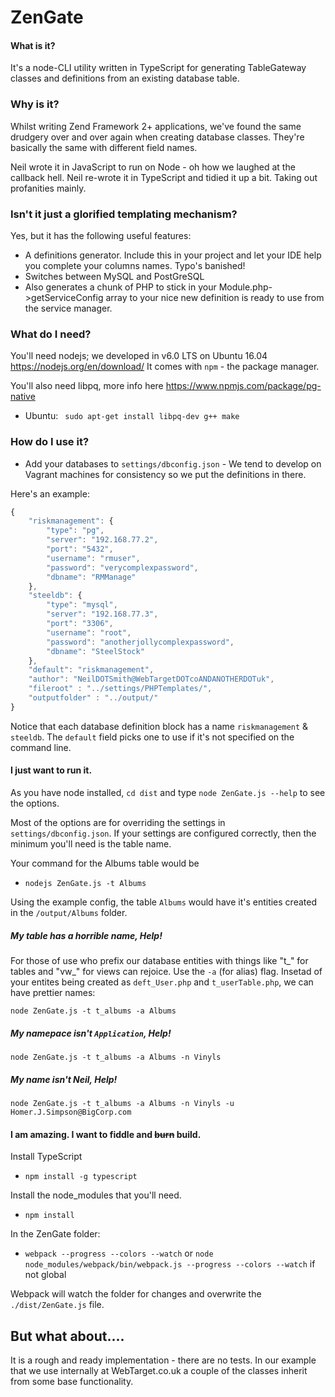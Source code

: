 # ZenGate

#### What is it?
It's a node-CLI utility written in TypeScript for generating TableGateway classes and definitions from an existing database table.

### Why is it?
  Whilst writing Zend Framework 2+ applications, we've found the same drudgery over and over again when creating database classes. They're basically the same with different field names.

  Neil wrote it in JavaScript to run on Node - oh how we laughed at the callback hell. Neil re-wrote it in TypeScript and tidied it up a bit. Taking out profanities mainly.

### Isn't it just a glorified templating mechanism?
Yes, but it has the following useful features:

- A definitions generator. Include this in your project and let your IDE help you complete your columns names. Typo's banished!
- Switches between MySQL and PostGreSQL
- Also generates a chunk of PHP to stick in your Module.php->getServiceConfig array to your nice new definition is ready to use from the service manager.


### What do I need?
You'll need nodejs; we developed in v6.0 LTS on Ubuntu 16.04 https://nodejs.org/en/download/ It comes with `npm` - the package manager.

You'll also need libpq, more info here https://www.npmjs.com/package/pg-native


- Ubuntu:
` sudo apt-get install libpq-dev g++ make`


### How do I use it?
- Add your databases to `settings/dbconfig.json` - We tend to develop on Vagrant machines for consistency so we put the definitions in there.

Here's an example:

```JavaScript
{
    "riskmanagement": {
        "type": "pg",
        "server": "192.168.77.2",
        "port": "5432",
        "username": "rmuser",
        "password": "verycomplexpassword",
        "dbname": "RMManage"
    },
    "steeldb": {
        "type": "mysql",
        "server": "192.168.77.3",
        "port": "3306",
        "username": "root",
        "password": "anotherjollycomplexpassword",
        "dbname": "SteelStock"
    },
    "default": "riskmanagement",
    "author": "NeilDOTSmith@WebTargetDOTcoANDANOTHERDOTuk",
    "fileroot" : "../settings/PHPTemplates/",
    "outputfolder" : "../output/"
}

```
Notice that each database definition block has a name `riskmanagement` & `steeldb`. The `default` field picks one to use if it's not specified on the command line.

#### I just want to run it.
As you have node installed, `cd dist` and type `node ZenGate.js --help` to see the options.

Most of the options are for overriding the settings in `settings/dbconfig.json`. If your settings are configured correctly, then the minimum you'll need is the table name.

Your command for the Albums table would be

 - `nodejs ZenGate.js -t Albums`

Using the example config, the table `Albums` would have it's entities created in the `/output/Albums` folder.

##### My table has a _horrible_ name, Help!
For those of use who prefix our database entities with things like "t\_" for tables and "vw\_" for views can rejoice. Use the `-a` (for alias) flag. Insetad of your entites being created as `deft_User.php` and `t_userTable.php`, we can have prettier names:

`node ZenGate.js -t t_albums -a Albums`

##### My namepace isn't `Application`, Help!

`node ZenGate.js -t t_albums -a Albums -n Vinyls`

##### My name isn't Neil, Help!
`node ZenGate.js -t t_albums -a Albums -n Vinyls -u Homer.J.Simpson@BigCorp.com`



#### I am amazing. I want to fiddle and ~~burn~~ build.

Install TypeScript

- `npm install -g typescript`

Install the node_modules that you'll need.

- `npm install`

In the ZenGate folder:

- `webpack --progress --colors --watch` or `node node_modules/webpack/bin/webpack.js --progress --colors --watch` if not global

Webpack will watch the folder for changes and overwrite the `./dist/ZenGate.js` file.

## But what about....
It is a rough and ready implementation - there are no tests. In our example that we use internally at WebTarget.co.uk a couple of the classes inherit from some base functionality.
